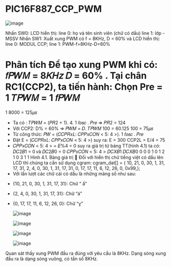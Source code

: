 # PIC16F887_CCP_PWM
![image](https://github.com/PumkTbt/PIC16F887_CCP_PWM/assets/124877073/e20b433b-5583-4538-9822-8135122f1cee)

Nhấn SW0: LCD hiển thị: line 0: họ và tên sinh viên (chữ có dấu) line 1: lớp - MSSV
Nhấn SW1: Xuất xung PWM có f = 8KHz, D = 60% và LCD hiển thị:
line 0: MODUL CCP; line 1: PWM-f=8KHz-D=60%

Phân tích
Để tạo xung PWM khi có: 𝑓𝑃𝑊𝑀 = 8𝐾𝐻𝑧 𝐷 = 60% . Tại chân RC1(CCP2), ta tiến hành:
Chọn Pre = 1
𝑇𝑃𝑊𝑀 = 1
𝑓𝑃𝑊𝑀
=
1
8000
= 125𝜇𝑠
- Ta có :
𝑇𝑃𝑊𝑀 = (𝑃𝑅2 + 1). 4. 1
𝑓𝑜𝑠𝑐
. 𝑃𝑟𝑒
⇒ 𝑃𝑅2 = 124
- Với CCP2: D% = 60%
⇒ 𝑃𝑊𝑀 =
𝐷. 𝑇𝑃𝑊𝑀
100 =
60.125
100 = 75𝜇𝑠
- Từ công thức:
𝑃𝑊 = (𝐶𝐶𝑃𝑅𝑥𝐿: 𝐶𝑃𝑃𝑥𝐶𝑂𝑁 < 5: 4 >). 1
𝑓𝑜𝑠𝑐 . 𝑃𝑟𝑒
- Đặt E = (𝐶𝐶𝑃𝑅𝑥𝐿: 𝐶𝑃𝑃𝑥𝐶𝑂𝑁 < 5: 4 >) suy ra:
E = 300
CCP2L = E/4 = 75
- 𝐶𝑃𝑃𝑥𝐶𝑂𝑁 < 5: 4 > = 𝐸%4 = 0 suy ra giá trị từ bảng TT(hình 4.1) ta có:
𝐷𝐶2𝐵1 = 0 𝑣à 𝐷𝐶2𝐵0 = 0
𝐶𝑃𝑃𝑥𝐶𝑂𝑁
< 5: 4 >
𝐷𝐶𝑋𝐵1 𝐷𝐶𝑋𝐵0
0 0 0
1 0 1
2 1 0
3 1 1
Hình 4.1. Bảng giá trị
 Đối với hiển thị chữ tiếng việt có dấu lên LCD thì chúng ta cần sử dụng
cgram:
cgram_dat[] = {
10, 21, 0, 30, 1, 31, 17, 31,
2, 4, 0, 30, 1, 31, 17, 31,
0, 17, 17, 11, 6, 12, 26, 0,
0x99,};
- Với lần lượt các chữ cái có dấu là những mảng số như sau:
+ {10, 21, 0, 30, 1, 31, 17, 31}: Chữ “ ầ”
+ {2, 4, 0, 30, 1, 31, 17, 31}: Chữ “á”
+ {0, 17, 17, 11, 6, 12, 26, 0}: Chữ “ỵ”

  ![image](https://github.com/PumkTbt/PIC16F887_CCP_PWM/assets/124877073/d7d69188-f1e6-4e0b-a45b-b24632b25bda)

  ![image](https://github.com/PumkTbt/PIC16F887_CCP_PWM/assets/124877073/11dbd210-00b2-4748-992b-74a0ed2128c7)

  ![image](https://github.com/PumkTbt/PIC16F887_CCP_PWM/assets/124877073/0e8916ec-475c-4c5e-9be0-006289e6e71b)

  ![image](https://github.com/PumkTbt/PIC16F887_CCP_PWM/assets/124877073/73465601-f1dd-4884-b9d3-0239ddfa56b0)

Quan sát thấy xung PWM đầu ra đúng với yêu cầu là 8KHz. Dạng sóng xung đầu ra là dạng sóng vuông, có tần số 8KHz.




